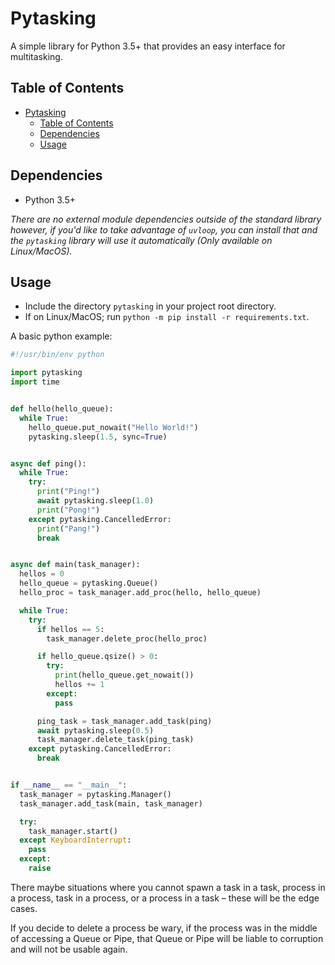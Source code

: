 # Pytasking

A simple library for Python 3.5+ that provides an easy interface for multitasking.

## Table of Contents

- [Pytasking](#pytasking)
  - [Table of Contents](#table-of-contents)
  - [Dependencies](#dependencies)
  - [Usage](#usage)

## Dependencies

- Python 3.5+

*There are no external module dependencies outside of the standard library however, if you'd like to take advantage of `uvloop`, you can install that and the `pytasking` library will use it automatically (Only available on Linux/MacOS).*

## Usage

- Include the directory `pytasking` in your project root directory.
- If on Linux/MacOS; run `python -m pip install -r requirements.txt`.

A basic python example:

```python
#!/usr/bin/env python

import pytasking
import time


def hello(hello_queue):
  while True:
    hello_queue.put_nowait("Hello World!")
    pytasking.sleep(1.5, sync=True)


async def ping():
  while True:
    try:
      print("Ping!")
      await pytasking.sleep(1.0)
      print("Pong!")
    except pytasking.CancelledError:
      print("Pang!")
      break


async def main(task_manager):
  hellos = 0
  hello_queue = pytasking.Queue()
  hello_proc = task_manager.add_proc(hello, hello_queue)

  while True:
    try:
      if hellos == 5:
        task_manager.delete_proc(hello_proc)

      if hello_queue.qsize() > 0:
        try:
          print(hello_queue.get_nowait())
          hellos += 1
        except:
          pass

      ping_task = task_manager.add_task(ping)
      await pytasking.sleep(0.5)
      task_manager.delete_task(ping_task)
    except pytasking.CancelledError:
      break


if __name__ == "__main__":
  task_manager = pytasking.Manager()
  task_manager.add_task(main, task_manager)

  try:
    task_manager.start()
  except KeyboardInterrupt:
    pass
  except:
    raise
```

There maybe situations where you cannot spawn a task in a task, process in a process, task in a process, or a process in a task – these will be the edge cases.

If you decide to delete a process be wary, if the process was in the middle of accessing a Queue or Pipe, that Queue or Pipe will be liable to corruption and will not be usable again.